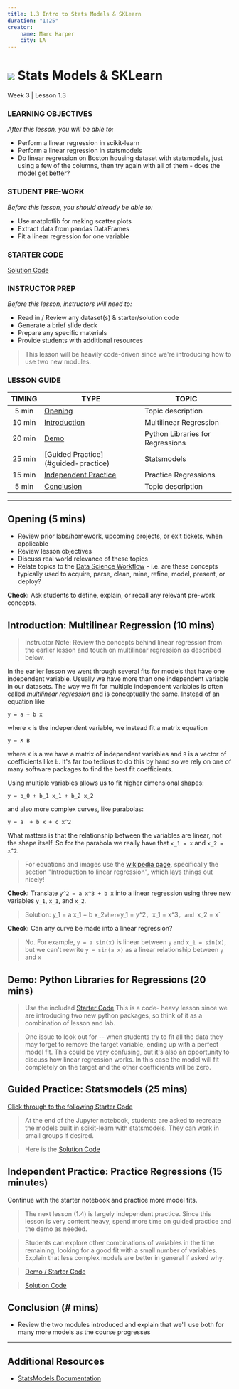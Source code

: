 ```yaml
---
title: 1.3 Intro to Stats Models & SKLearn
duration: "1:25"
creator:
    name: Marc Harper
    city: LA
---
```


# ![](https://ga-dash.s3.amazonaws.com/production/assets/logo-9f88ae6c9c3871690e33280fcf557f33.png) Stats Models & SKLearn
Week 3 | Lesson 1.3

### LEARNING OBJECTIVES
*After this lesson, you will be able to:*
- Perform a linear regression in scikit-learn
- Perform a linear regression in statsmodels
- Do linear regression on Boston housing dataset with statsmodels, just using a few of the columns, then try again with all of them - does the model get better?


### STUDENT PRE-WORK
*Before this lesson, you should already be able to:*
- Use matplotlib for making scatter plots
- Extract data from pandas DataFrames
- Fit a linear regression for one variable

### STARTER CODE
[Solution Code](./code/starter-code/W3-L1.3-starter.ipynb)

### INSTRUCTOR PREP
*Before this lesson, instructors will need to:*
- Read in / Review any dataset(s) & starter/solution code
- Generate a brief slide deck
- Prepare any specific materials
- Provide students with additional resources

> This lesson will be heavily code-driven since we're introducing how to use
two new modules.

### LESSON GUIDE
| TIMING  | TYPE  | TOPIC  |
|:-:|---|---|
| 5 min  | [Opening](#opening)  | Topic description  |
| 10 min  | [Introduction](#introduction)   | Multilinear Regression |
| 20 min  | [Demo](#demo)  | Python Libraries for Regressions  |
| 25 min  | [Guided Practice](#guided-practice<a name="opening"></a>)  | Statsmodels  |
| 15 min  | [Independent Practice](#ind-practice)  | Practice Regressions |
| 5 min  | [Conclusion](#conclusion)  | Topic description  |

---

<a name="opening"></a>
## Opening (5 mins)
- Review prior labs/homework, upcoming projects, or exit tickets, when applicable
- Review lesson objectives
- Discuss real world relevance of these topics
- Relate topics to the [Data Science Workflow](https://drive.google.com/file/d/0Bx2SHQGVqWasOGY4dE95OFVvZjQ/view?usp=sharing) - i.e. are these concepts typically used to acquire, parse, clean, mine, refine, model, present, or deploy?

**Check:** Ask students to define, explain, or recall any relevant pre-work concepts.

<a name="introduction"></a>
## Introduction: Multilinear Regression (10 mins)

> Instructor Note: Review the concepts behind linear regression from the earlier lesson and touch on multilinear regression as described below.

In the earlier lesson we went through several fits for models that have one
independent variable. Usually we have more than one independent variable in
our datasets. The way we fit for multiple independent variables is often called
_multilinear regression_ and is conceptually the same. Instead of an equation like

```
y = a + b x
```

where `x` is the independent variable, we instead fit a matrix equation

```
y = X B
```

where `X` is a we have a matrix of independent variables and `B` is a vector
of coefficients like `b`. It's far too tedious to do this by hand so we rely on
one of many software packages to find the best fit coefficients.

Using multiple variables allows us to fit higher dimensional shapes:

```
y = b_0 + b_1 x_1 + b_2 x_2
```

and also more complex curves, like parabolas:

```
y = a  + b x + c x^2
```

What matters is that the relationship between the variables are linear, not the
shape itself. So for the parabola we really have that `x_1 = x` and `x_2 = x^2`.

> For equations and images use the [wikipedia page](https://en.wikipedia.org/wiki/Linear_regression), specifically the section "Introduction to linear regression", which lays things out nicely!

**Check:** Translate `y^2 = a x^3 + b x` into a linear regression using three new variables `y_1`, `x_1`, and `x_2`.

> Solution: y_1 = a x_1 + b x_2` where `y_1 = y^2`, `x_1 = x^3`, and `x_2 = x`

**Check:** Can any curve be made into a linear regression?

> No. For example, `y = a sin(x)` is linear between `y` and `x_1 = sin(x)`, but
we can't rewrite `y = sin(a x)` as a linear relationship between `y` and `x`

<a name="demo"></a>
## Demo: Python Libraries for Regressions (20 mins)

> Use the included [Starter Code](./code/starter-code/W3-L1.3-starter.ipynb) This is a code-
heavy lesson since we are introducing two new python packages, so think of it
as a combination of lesson and lab.

> One issue to look out for -- when students try to fit all the data they may
forget to remove the target variable, ending up with a perfect model fit. This
could be very confusing, but it's also an opportunity to discuss how linear
regression works. In this case the model will fit completely on the target
and the other coefficients will be zero.

<a name="guided-practice"></a>
## Guided Practice: Statsmodels (25 mins)

[Click through to the following Starter Code](./code/starter-code/W3-L1.3-starter.ipynb)

> At the end of the Jupyter notebook, students are asked to recreate the models
built in scikit-learn with statsmodels. They can work in small groups if
desired.

> Here is the [Solution Code](./code/solution-code/W3-L1.3-solution.ipynb)

<a name="ind-practice"></a>
## Independent Practice: Practice Regressions (15 minutes)

Continue with the starter notebook and practice more model fits.

> The next lesson (1.4) is largely independent practice. Since this lesson is
very content heavy, spend more time on guided practice and the demo as needed.

> Students can explore other combinations of variables in the time remaining, looking for a good fit with a small number of variables. Explain that less complex models are better in general if asked why.

> [Demo / Starter Code](./code/starter-code/W3-L1.3-starter.ipynb)

> [Solution Code](./code/solution-code/W3-L1.3-solution.ipynb)


<a name="conclusion"></a>
## Conclusion (# mins)
- Review the two modules introduced and explain that we'll use both for many more
models as the course progresses

***

## Additional Resources

- [StatsModels Documentation](http://statsmodels.sourceforge.net)
